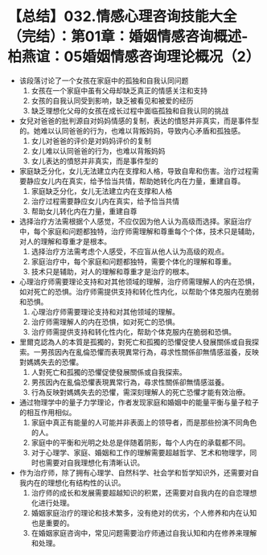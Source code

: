 # 【总结】032.情感心理咨询技能大全（完结）：第01章：婚姻情感咨询概述-柏燕谊：05婚姻情感咨询理论概况（2）

-   该段落讨论了一个女孩在家庭中的孤独和自我认同问题
    1.  女孩在一个家庭中虽有父母却缺乏真正的情感关注和支持
    2.  女孩的自我认同受到影响，缺乏被看见和被爱的经历
    3.  缺乏理想化父母的女孩在成长过程中面临孤独和自我认同的挑战
-   女兒对爸爸的批判源自对妈妈情感的复制，表达的憤怒并非真实，而是事件型的。她难以认同爸爸的行为，也难以背叛妈妈，导致内心矛盾和孤独感。
    1.  女儿对爸爸的评价是对妈妈评价的复制
    2.  女儿难以认同爸爸的行为，也难以背叛妈妈
    3.  女儿表达的憤怒并非真实，而是事件型的
-   家庭缺乏分化，女儿无法建立内在支撑和人格，导致自卑和伤害。治疗过程需要静应女儿内在真实，给予恰当共情，帮助她转化内在力量，重建自尊。
    1.  家庭缺乏分化，女儿无法建立内在支撑和人格
    2.  治疗过程需要静应女儿内在真实，给予恰当共情
    3.  帮助女儿转化内在力量，重建自尊
-   选择治疗方法需根据个人感觉，不应仅因为他人认为高级而选择。家庭治疗中，每个家庭和问题都独特，治疗师需理解和尊重每个个体，技术只是辅助，对人的理解和尊重才是根本。
    1.  选择治疗方法需考虑个人感受，不应盲从他人认为高级的观点。
    2.  家庭治疗中，每个家庭和问题都独特，需要个体化的理解和尊重。
    3.  技术只是辅助，对人的理解和尊重才是治疗的根本。
-   心理治疗师需要理论支持和对其他领域的理解，治疗师需理解人的内在恐惧，如对死亡的恐惧。治疗师需提供支持和转化性内化，以帮助个体克服内在脆弱和恐惧。
    1.  心理治疗师需要理论支持和对其他领域的理解。
    2.  治疗师需理解人的内在恐惧，如对死亡的恐惧。
    3.  治疗师需提供支持和转化性内化，帮助个体克服内在脆弱和恐惧。
-   里爾克認為人的本質是孤獨的，對死亡和孤獨的恐懼促使人發展關係或自我探索。一男孩因內在亂倫恐懼而表現異常行為，尋求性關係卻無情感滋養，反映對媽媽失去的恐懼。
    1.  人對死亡和孤獨的恐懼促使發展關係或自我探索。
    2.  男孩因內在亂倫恐懼表現異常行為，尋求性關係卻無情感滋養。
    3.  行為反映對媽媽失去的恐懼，需深刻理解人的死亡恐懼才能有效治療。
-   通过物理学中的量子力学理论，作者发现家庭和婚姻中的能量平衡与量子粒子的相互作用相似。
    1.  家庭中真正有能量的人可能并非表面上的领导者，而是那些扮演不同角色的人。
    2.  家庭中的平衡和光明之处总是伴随着阴影，每个人内在的承载都不同。
    3.  对于心理学、家庭、婚姻和工作的理解需要超越哲学、艺术和物理学，同时也需要对自我理想化有清晰认识。
-   作为治疗师，除了拥有心理学、自然科学、社会学和哲学知识外，还需要对自我内在的理想化有结构性的认识。
    1.  治疗师的成长和发展需要超越知识的积累，还需要对自我内在的自恋理想化进行处理。
    2.  婚姻家庭治疗的理论和技术繁多，没有绝对的优劣，个人修养和内在认知也是重要的。
    3.  在婚姻家庭咨询中，常见问题需要治疗师通过自我认知和内在修养来理解和处理。